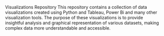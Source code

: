 Visualizations Repository
This repository contains a collection of data visualizations created using Python and Tableau, Power Bi and many other visualization tools.
The purpose of these visualizations is to provide insightful analysis and graphical representation of various datasets, making complex data more understandable and accessible.
